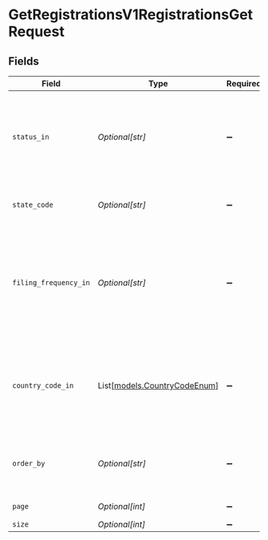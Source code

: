 # GetRegistrationsV1RegistrationsGetRequest


## Fields

| Field                                                                                                             | Type                                                                                                              | Required                                                                                                          | Description                                                                                                       |
| ----------------------------------------------------------------------------------------------------------------- | ----------------------------------------------------------------------------------------------------------------- | ----------------------------------------------------------------------------------------------------------------- | ----------------------------------------------------------------------------------------------------------------- |
| `status_in`                                                                                                       | *Optional[str]*                                                                                                   | :heavy_minus_sign:                                                                                                | Filter registrations by status. Multiple statuses can be passed,<br/>        separated by commas.                 |
| `state_code`                                                                                                      | *Optional[str]*                                                                                                   | :heavy_minus_sign:                                                                                                | Filter registrations by state code.                                                                               |
| `filing_frequency_in`                                                                                             | *Optional[str]*                                                                                                   | :heavy_minus_sign:                                                                                                | Filter registrations by filing frequency. Multiple filing frequencies<br/>        can be passed, separated by commas. |
| `country_code_in`                                                                                                 | List[[models.CountryCodeEnum](../models/countrycodeenum.md)]                                                      | :heavy_minus_sign:                                                                                                | Filter registrations by country code in ISO 3166-1 alpha-2 format<br/>        (e.g., US, CA).                     |
| `order_by`                                                                                                        | *Optional[str]*                                                                                                   | :heavy_minus_sign:                                                                                                | Order results by specified fields (comma-separated)                                                               |
| `page`                                                                                                            | *Optional[int]*                                                                                                   | :heavy_minus_sign:                                                                                                | Page number                                                                                                       |
| `size`                                                                                                            | *Optional[int]*                                                                                                   | :heavy_minus_sign:                                                                                                | Page size                                                                                                         |
